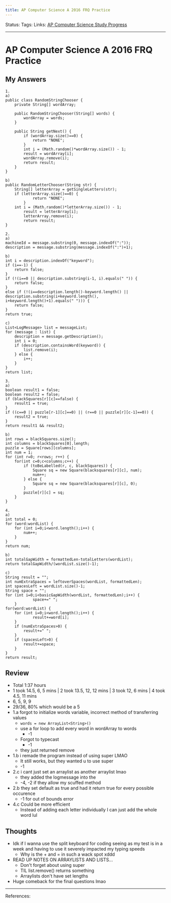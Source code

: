 ```yaml
---
title: AP Computer Science A 2016 FRQ Practice
---
```

Status:
Tags:
Links: [AP Computer Science Study Progress](out/ap-computer-science-study-progress.md)
___
# AP Computer Science A 2016 FRQ Practice
## My Answers 
```
1. 
a)
public class RandomStringChooser {
	private String[] wordArray;
	
	public RandomStringChooser(String[] words) {
		wordArray = words;
	}
	
	public String getNext() {
		if (wordArray.size()==0) {
			return "NONE";
		}
		int i = (Math.random()*wordArray.size()) - 1;
		result = wordArray[i];
		wordArray.remove(i);
		return result;
	}
}

b)
public RandomLetterChooser(String str) {
	String[] letterArray = getSingleLetters(str);
	if (letterArray.size()==0) {
			return "NONE";
		}	
	int i = (Math.random()*letterArray.size()) - 1;
		result = letterArray[i];
		letterArray.remove(i);
		return result;
}

2.
a)
machineId = message.substring(0, message.indexOf(":"));
description = message.substring(message.indexOf(":")+1);

b)
int i = description.indexOf("keyword");
if (i==-1) {
	return false;
}
if (!(i==0 || description.substring(i-1, i).equals(" ")) {
	return false;
}
else if (!(i==description.length()-keyword.length() || description.substring(i+keyword.length(), i+keyword.length()+1).equals(" "))) {
	return false;
}
return true;

c) 
List<LogMessage> list = messageList;
for (message : list) {
	description = message.getDescription();
	int i = 0;
	if (description.containsWord(keyword)) {
		list.remove(i);
	} else {
		i++;
	}
}
return list;

3.
a)
boolean result1 = false;
boolean result2 = false;
if (blackSquares[r][c]==false) {
	result1 = true;
}
if ((c==0 || puzzle[r-1][c]==0) || (r==0 || puzzle[r][c-1]==0)) {
	result2 = true;
}
return result1 && result2;

b)
int rows = blackSquares.size();
int columns = blackSquares[0].length;
puzzle = Square[rows][columns];
int num = 1;
for (int r=0; r<rows; r++) {
	for(int c=0;c<columns;c++) {
		if (toBeLabelled(r, c, blackSquares)) {
			Square sq = new Square(blacksquares[r][c], num);
			num++;
		} else {
			Square sq = new Square(blacksquares[r][c], 0);
		}
		puzzle[r][c] = sq;
	}
}

4.
a)
int total = 0;
for (word:wordList) {
	for (int i=0;i<word.length();i++) {
		num++;
	}
}
return num;

b)
int totalGapWidth = formattedLen-totalLetters(wordList);
return totalGapWidth/(wordList.size()-1);

c)
String result = "";
int numExtraSpaces = leftoverSpaces(wordList, formattedLen);
int spacesLeft = wordList.size()-1;
String space = "";
for (int i=0;i<basicGapWidth(wordList, formattedLen);i++) {
			space+=" ";
	}
for(word:wordList) {
	for (int i=0;i<word.length();i++) {
			result+=word[i];
	}
	if (numExtraSpaces>0) {
		result+=" ";	
	}
	if (spacesLeft>0) {
		result+=space;
	}
}
return result;

```
## Review
- Total 1:37 hours
- 1 took 14.5, 6, 5 mins | 2 took 13.5, 12, 12 mins | 3 took 12, 6 mins | 4 took 4.5, 11 mins
- 6, 5, 9, 9
- 29/36, 80% which would be a 5
- 1.a forgot to initialize words variable, incorrect method of transferring values
	- `words = new ArrayList<String>()`
	- use a for loop to add every word in wordArray to words
		- -1
	- Forgot to typecast
		- -1
	- they just returned remove
- 1.b i remade the program instead of using super LMAO
	- It still works, but they wanted u to use super
	- -1
- 2.c i cant just set an arraylist as another arraylist lmao
	- they added the logmessage into the
	- -4, -2 if they allow my scuffed method
- 2.b they set default as true and had it return true for every possible occurence
	- -1 for out of bounds error
- 4.c Could be more efficient
	- Instead of adding each letter individually I can just add the whole word lul
## Thoughts
- Idk if I wanna use the split keyboard for coding seeing as my test is in a week and having to use it severely impacted my typing speeds
	- Why is the + and = in such a wack spot xddd
- READ UP NOTES ON ARRAYLISTS AND LISTS...
	- Don't forget about using super
	- TIL list.remove() returns something
	- Arraylists don't have set lengths
- Huge comeback for the final questions lmao
___
References:

